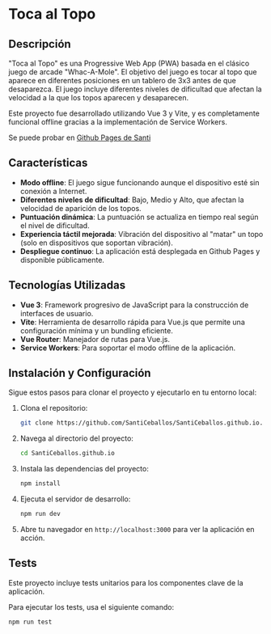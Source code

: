# Toca al Topo

## Descripción

"Toca al Topo" es una Progressive Web App (PWA) basada en el clásico juego de arcade "Whac-A-Mole". El objetivo del juego es tocar al topo que aparece en diferentes posiciones en un tablero de 3x3 antes de que desaparezca. El juego incluye diferentes niveles de dificultad que afectan la velocidad a la que los topos aparecen y desaparecen.

Este proyecto fue desarrollado utilizando Vue 3 y Vite, y es completamente funcional offline gracias a la implementación de Service Workers.

Se puede probar en [Github Pages de Santi](https://santiceballos.github.io)

## Características

- **Modo offline**: El juego sigue funcionando aunque el dispositivo esté sin conexión a Internet.
- **Diferentes niveles de dificultad**: Bajo, Medio y Alto, que afectan la velocidad de aparición de los topos.
- **Puntuación dinámica**: La puntuación se actualiza en tiempo real según el nivel de dificultad.
- **Experiencia táctil mejorada**: Vibración del dispositivo al "matar" un topo (solo en dispositivos que soportan vibración).
- **Despliegue continuo**: La aplicación está desplegada en Github Pages y disponible públicamente.

## Tecnologías Utilizadas

- **Vue 3**: Framework progresivo de JavaScript para la construcción de interfaces de usuario.
- **Vite**: Herramienta de desarrollo rápida para Vue.js que permite una configuración mínima y un bundling eficiente.
- **Vue Router**: Manejador de rutas para Vue.js.
- **Service Workers**: Para soportar el modo offline de la aplicación.

## Instalación y Configuración

Sigue estos pasos para clonar el proyecto y ejecutarlo en tu entorno local:

1. Clona el repositorio:

   ```bash
   git clone https://github.com/SantiCeballos/SantiCeballos.github.io.git
   ```

2. Navega al directorio del proyecto:

   ```bash
   cd SantiCeballos.github.io
   ```

3. Instala las dependencias del proyecto:

   ```bash
   npm install
   ```

4. Ejecuta el servidor de desarrollo:

   ```bash
   npm run dev
   ```

5. Abre tu navegador en `http://localhost:3000` para ver la aplicación en acción.

## Tests

Este proyecto incluye tests unitarios para los componentes clave de la aplicación.

Para ejecutar los tests, usa el siguiente comando:

```bash
npm run test
```
